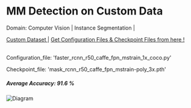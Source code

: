 # MM Detection on Custom Data
Domain: Computer Vision | Instance Segmentation | 

<div>
  <a href="https://www.kaggle.com/datasets/sreevishnudamodaran/vinbigdata-coco-dataset-with-wbf-3x-downscaled?select=vinbigdata-coco-dataset-with-wbf-3x-downscaled">
    Custom Dataset
  </a> |
  <a href="https://github.com/open-mmlab/mmdetection/tree/master/configs">
    Get Configuration Files & Checkpoint Files from here !
  </a>
</div>

<br>

Configuration_file: 'faster_rcnn_r50_caffe_fpn_mstrain_1x_coco.py'

Checkpoint_file: 'mask_rcnn_r50_caffe_fpn_mstrain-poly_3x.pth'

<h5 align = "left">Average Accuracy: 91.6 %</h5>

![Diagram](https://raw.githubusercontent.com/mykeysid10/Fire-Alarm-System-using-Tinkercad/main/Output.png)

